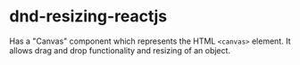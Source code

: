 # dnd-resizing-reactjs
 Has a "Canvas" component which represents the HTML `<canvas>` element. It allows drag and drop functionality and resizing of an object.
